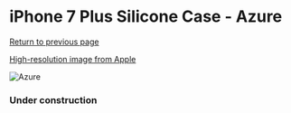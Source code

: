 # iPhone 7 Plus Silicone Case - Azure

[Return to previous page](/iphone_7)

[High-resolution image from Apple](https://store.storeimages.cdn-apple.com/8756/as-images.apple.com/is/MQ0M2?wid=4500&hei=4500&fmt=png)

<div style="width: 384px"><img src="/everyphone/MQ0M2.png" alt="Azure"></div>

### Under construction

